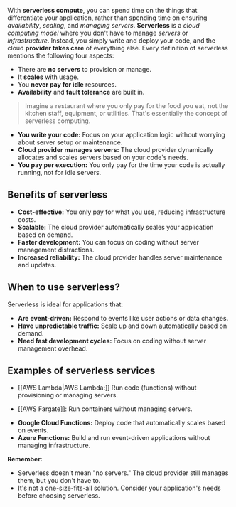 
With **serverless compute**, you can spend time on the things that differentiate your application, rather than spending time on ensuring *availability*, *scaling*, and *managing servers*. **Serverless** is a *cloud computing model* where you don't have to manage *servers* or *infrastructure*. Instead, you simply write and deploy your code, and the cloud **provider takes care** of everything else. Every definition of serverless mentions the following four aspects:

- There are **no servers** to provision or manage.
- It **scales** with usage.
- You **never pay for idle** resources.
- **Availability** and **fault tolerance** are built in.

> Imagine a restaurant where you only pay for the food you eat, not the kitchen staff, equipment, or utilities. That's essentially the concept of serverless computing.

* **You write your code:** Focus on your application logic without worrying about server setup or maintenance.
* **Cloud provider manages servers:** The cloud provider dynamically allocates and scales servers based on your code's needs.
* **You pay per execution:** You only pay for the time your code is actually running, not for idle servers.

## Benefits of serverless

* **Cost-effective:** You only pay for what you use, reducing infrastructure costs.
* **Scalable:** The cloud provider automatically scales your application based on demand.
* **Faster development:** You can focus on coding without server management distractions.
* **Increased reliability:** The cloud provider handles server maintenance and updates.

## When to use serverless?

Serverless is ideal for applications that:

* **Are event-driven:** Respond to events like user actions or data changes.
* **Have unpredictable traffic:** Scale up and down automatically based on demand.
* **Need fast development cycles:** Focus on coding without server management overhead.

## Examples of serverless services

* [[AWS Lambda|AWS Lambda:]] Run code (functions) without provisioning or managing servers.
- [[AWS Fargate]]: Run containers without managing servers.
* **Google Cloud Functions:** Deploy code that automatically scales based on events.
* **Azure Functions:** Build and run event-driven applications without managing infrastructure.

**Remember:**

* Serverless doesn't mean "no servers." The cloud provider still manages them, but you don't have to.
* It's not a one-size-fits-all solution. Consider your application's needs before choosing serverless.